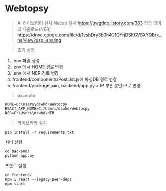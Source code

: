 # Webtopsy

> AI 라이브러리 설치
Mecab 설치 https://uwgdqo.tistory.com/363
학습 데이터 다운로드(NER) https://drive.google.com/file/d/1vsbDry3b0h4O1QYrjDSKGVSXYQBrk_hs/view?usp=sharing

> 초기 설정

1. .env 파일 생성
2. .env 에서 HOME 경로 변경
3. .env 에서 NER 경로 변경
4. frontend/components/PostList.js에 파싱DB 경로 변경
5. frontend/package.json, backend/app.py > IP 부분 본인 IP로 변경

> example
```
HOME=C:\Users\dswhd\Webtocpy
REACT_APP_HOME=C:/Users/dswhd/Webtocpy
NER=C:\Users\dswhd\NER

```
> 라이브러리 설치
```
pip install -r requirements.txt
```
서버 실행
```
cd backend/
python app.py
```

프론트 실행 
```
cd frontend/
npm i react --legacy-peer-deps
npm start
```

